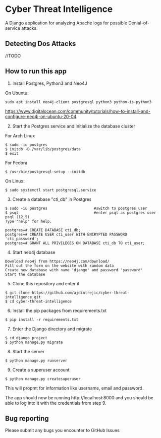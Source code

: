 # Cyber Threat Intelligence

A Django application for analyzing Apache logs for possible Denial-of-service attacks.

## Detecting Dos Attacks

//TODO

## How to run this app

1. Install Postgres, Python3 and Neo4J

On Ubuntu:

```
sudo apt install neo4j-client postgresql python3 python-is-python3
```

https://www.digitalocean.com/community/tutorials/how-to-install-and-configure-neo4j-on-ubuntu-20-04

2. Start the Postgres service and initialize the database cluster

For Arch Linux

```
$ sudo -iu postgres
$ initdb -D /var/lib/postgres/data
$ exit
```

For Fedora

```
$ /usr/bin/postgresql-setup --initdb
```

On Linux:

```
$ sudo systemctl start postgresql.service
```

3. Create a database "cti_db" in Postgres

```
$ sudo -iu postgres                     #switch to postgres user
$ psql                                  #enter psql as postgres user
psql (12.5)
Type "help" for help.

postgres=# CREATE DATABASE cti_db;
postgres=# CREATE USER cti_user WITH ENCRYPTED PASSWORD 'cti_password';
postgres=# GRANT ALL PRIVILEGES ON DATABASE cti_db TO cti_user;
```

4. Start neo4j database

```
Download neo4j from https://neo4j.com/download/
Fill out the form on the website with random data
Create new database with name 'django' and password 'password'
Start the database
```

5. Clone this repository and enter it

```
$ git clone https://github.com/ajdintrejic/cyber-threat-intelligence.git
$ cd cyber-threat-intelligence
```

6. Install the pip packages from requirements.txt

```
$ pip install -r requirements.txt
```

7. Enter the Django directory and migrate

```
$ cd django_project
$ python manage.py migrate
```

8. Start the server

```
$ python manage.py runserver
```

9. Create a superuser account

```
$ python manage.py createsuperuser
```

This will propmt for information like username, email and password.

The app should now be running http://localhost:8000 and you should be able to log into it with the credentials from step 9.

## Bug reporting

Please submit any bugs you encounter to GitHub Issues
